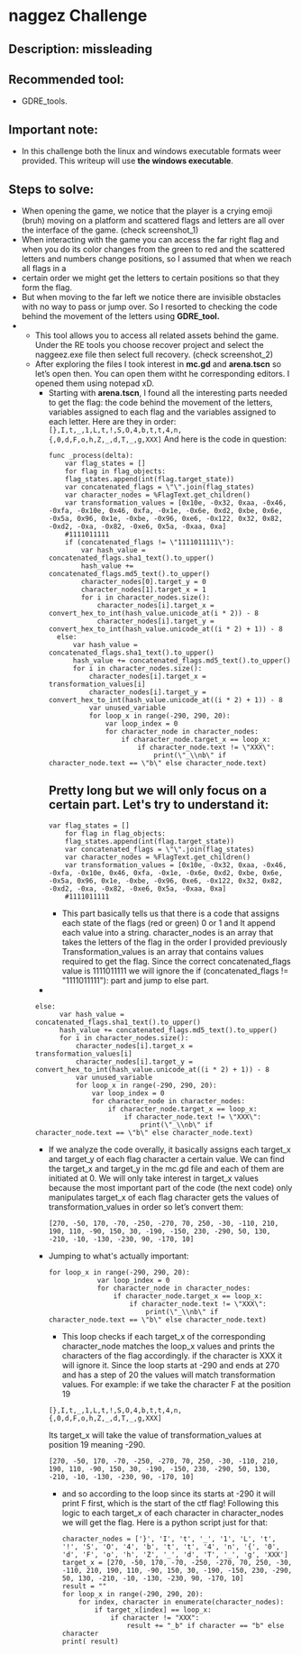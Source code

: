   # naggez Challenge
## Description: missleading
## Recommended tool: 
- GDRE_tools.
## Important note:
- In this challenge both the linux and windows executable formats weer provided. This writeup will use **the windows executable**.
## Steps to solve:
- When opening the game, we notice that the player is a crying emoji (bruh) moving on a platform and scattered flags and letters are all over the interface of the game. (check screenshot_1)
- When interacting with the game you can access the far right flag and when you do its color changes from the green to red and the scattered letters and numbers change positions, so I assumed that when we reach all flags in a
- certain order we might get the letters to certain positions so that they form the flag.
- But when moving to the far left we notice there are invisible obstacles with no way to pass or jump over. So I resorted to checking the code behind the movement of the letters using **GDRE_tool.**
- - This tool allows you to access all related assets behind the game. Under the RE tools you choose recover project and select the naggeez.exe file then select full recovery. (check screenshot_2)
  - After exploring the files I took interest in **mc.gd** and **arena.tscn** so let’s open then.  You can open them witht he corresponding editors. I opened them using notepad xD.
    - Starting with **arena.tscn**, I found all the interesting parts needed to get the flag: the code behind the movement of the letters, variables assigned to each flag and the variables assigned to each letter.
      Here are they in order:
      ```[},I,t,_,1,L,t,!,S,O,4,b,t,t,4,n,{,0,d,F,o,h,Z,_,d,T,_,g,XXX]```
      And here is the code in question:
      ```
      func _process(delta):
          var flag_states = []
          for flag in flag_objects:
          flag_states.append(int(flag.target_state))
          var concatenated_flags = \"\".join(flag_states)
          var character_nodes = %FlagText.get_children()
          var transformation_values = [0x10e, -0x32, 0xaa, -0x46, -0xfa, -0x10e, 0x46, 0xfa, -0x1e, -0x6e, 0xd2, 0xbe, 0x6e, -0x5a, 0x96, 0x1e, -0xbe, -0x96, 0xe6, -0x122, 0x32, 0x82, -0xd2, -0xa, -0x82, -0xe6, 0x5a, -0xaa, 0xa]
          #1111011111 
          if (concatenated_flags != \"1111011111\"):
              var hash_value = concatenated_flags.sha1_text().to_upper()
              hash_value += concatenated_flags.md5_text().to_upper()
              character_nodes[0].target_y = 0
              character_nodes[1].target_x = 1
              for i in character_nodes.size():
                  character_nodes[i].target_x = convert_hex_to_int(hash_value.unicode_at(i * 2)) - 8
                  character_nodes[i].target_y = convert_hex_to_int(hash_value.unicode_at((i * 2) + 1)) - 8
        else:
            var hash_value = concatenated_flags.sha1_text().to_upper()
            hash_value += concatenated_flags.md5_text().to_upper()
            for i in character_nodes.size():
                character_nodes[i].target_x = transformation_values[i]
                character_nodes[i].target_y = convert_hex_to_int(hash_value.unicode_at((i * 2) + 1)) - 8
                var unused_variable
                for loop_x in range(-290, 290, 20):
                    var loop_index = 0
                    for character_node in character_nodes:
                        if character_node.target_x == loop_x:
                            if character_node.text != \"XXX\":
                                print(\"_\\nb\" if character_node.text == \"b\" else character_node.text)
      ```
      Pretty long but we will only focus on a certain part. Let's try to understand it:
      -
      ```
      var flag_states = []
          for flag in flag_objects:
          flag_states.append(int(flag.target_state))
          var concatenated_flags = \"\".join(flag_states)
          var character_nodes = %FlagText.get_children()
          var transformation_values = [0x10e, -0x32, 0xaa, -0x46, -0xfa, -0x10e, 0x46, 0xfa, -0x1e, -0x6e, 0xd2, 0xbe, 0x6e, -0x5a, 0x96, 0x1e, -0xbe, -0x96, 0xe6, -0x122, 0x32, 0x82, -0xd2, -0xa, -0x82, -0xe6, 0x5a, -0xaa, 0xa]
          #1111011111
      ```
        - This part basically tells us that there is a code that assigns each state of the flags (red or green) 0 or 1 and It append each value into a string. 
          character_nodes is an array  that takes the letters of the flag in the order I provided previously 
          Transformation_values is an array that contains values required to get the flag.
          Since the correct concatenated_flags value is 1111011111 we will ignore the if (concatenated_flags != \"1111011111\"): part and jump to else part.
     -
      ```
      else:
            var hash_value = concatenated_flags.sha1_text().to_upper()
            hash_value += concatenated_flags.md5_text().to_upper()
            for i in character_nodes.size():
                character_nodes[i].target_x = transformation_values[i]
                character_nodes[i].target_y = convert_hex_to_int(hash_value.unicode_at((i * 2) + 1)) - 8
                var unused_variable
                for loop_x in range(-290, 290, 20):
                    var loop_index = 0
                    for character_node in character_nodes:
                        if character_node.target_x == loop_x:
                            if character_node.text != \"XXX\":
                                print(\"_\\nb\" if character_node.text == \"b\" else character_node.text)
      ```
      - If we analyze the code overally, it basically assigns each target_x and target_y of each flag character a certain value. 
        We can find the target_x and target_y in the mc.gd file and each of them are initiated at 0.
        We will only take interest in target_x values because the most important part of the code (the next code) only manipulates target_x of each flag character gets the values of transformation_values in order so let’s convert them:
        ```
        [270, -50, 170, -70, -250, -270, 70, 250, -30, -110, 210, 190, 110, -90, 150, 30, -190, -150, 230, -290, 50, 130, -210, -10, -130, -230, 90, -170, 10]
        ```
      - Jumping to what's actually important:
        ```
        for loop_x in range(-290, 290, 20):
                    var loop_index = 0
                    for character_node in character_nodes:
                        if character_node.target_x == loop_x:
                            if character_node.text != \"XXX\":
                                print(\"_\\nb\" if character_node.text == \"b\" else character_node.text)
        ```
        - This loop checks if each target_x  of the corresponding character_node matches the loop_x values and prints the characters of the flag accordingly. if the character is XXX it will ignore it. Since the loop starts at -290 and ends at 270 and has a step of 20 the values will match transformation values.
        For example:  if we take the character F at the position 19
        ```
        [},I,t,_,1,L,t,!,S,O,4,b,t,t,4,n,{,0,d,F,o,h,Z,_,d,T,_,g,XXX]
        ```
        Its target_x will take the value of transformation_values at position 19 meaning -290.
        ```
        [270, -50, 170, -70, -250, -270, 70, 250, -30, -110, 210, 190, 110, -90, 150, 30, -190, -150, 230, -290, 50, 130, -210, -10, -130, -230, 90, -170, 10] 
        ```
        - and so according to the loop since its starts at -290 it will print F first, which is the start of the ctf flag! Following this logic to each target_x of each character in character_nodes we will get the flag.
          Here is a python script just for that:
          ```
          character_nodes = ['}', 'I', 't', '_', '1', 'L', 't', '!', 'S', 'O', '4', 'b', 't', 't', '4', 'n', '{', '0', 'd', 'F', 'o', 'h', 'Z', '_', 'd', 'T', '_', 'g', 'XXX']
          target_x = [270, -50, 170, -70, -250, -270, 70, 250, -30, -110, 210, 190, 110, -90, 150, 30, -190, -150, 230, -290, 50, 130, -210, -10, -130, -230, 90, -170, 10]
          result = ""
          for loop_x in range(-290, 290, 20):
              for index, character in enumerate(character_nodes):
                  if target_x[index] == loop_x:
                      if character != "XXX":
                          result += "_b" if character == "b" else character
          print( result)
          ```
          



        
        
      
        

      



